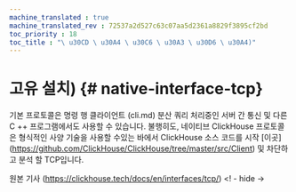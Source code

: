 ```yaml
--- 
machine_translated : true 
machine_translated_rev : 72537a2d527c63c07aa5d2361a8829f3895cf2bd 
toc_priority : 18 
toc_title : "\ u30CD \ u30A4 \ u30C6 \ u30A3 \ u30D6 \ u30A4)" 
--- 
```


# 고유 설치) {# native-interface-tcp} 

기본 프로토콜은 명령 행 클라이언트 (cli.md) 분산 쿼리 처리중인 서버 간 통신 및 다른 C ++ 프로그램에서도 사용할 수 있습니다. 불행히도, 네이티브 ClickHouse 프로토콜은 형식적인 사양 기술을 사용할 수있는 바에서 ClickHouse 소스 코드를 시작 [이곳] (https://github.com/ClickHouse/ClickHouse/tree/master/src/Client) 및 차단하고 분석 할 TCP입니다. 

원본 기사 (https://clickhouse.tech/docs/en/interfaces/tcp/) <! - hide ->
